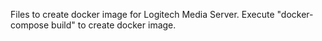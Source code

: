Files to create docker image for Logitech Media Server.
Execute "docker-compose build" to create docker image.
